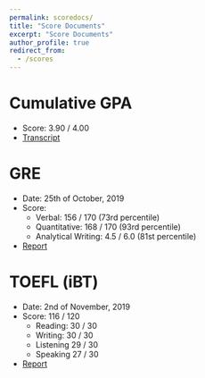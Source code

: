 ```yaml
---
permalink: scoredocs/
title: "Score Documents"
excerpt: "Score Documents"
author_profile: true
redirect_from: 
  - /scores
---
```


Cumulative GPA
======
* Score: 3.90 / 4.00
* [Transcript](https://drive.google.com/file/d/1Gq0DOP_45oijrreBToUBjPBrFyrtfa5Q/view?usp=sharing)

GRE
======
* Date: 25th of October, 2019
* Score:
  * Verbal: 156 / 170 (73rd percentile)
  * Quantitative: 168 / 170 (93rd percentile)
  * Analytical Writing: 4.5 / 6.0 (81st percentile)
* [Report](https://drive.google.com/file/d/1x4mS5UJ7tsZNjkMRhs4O7rLwAOnSK5d4/view?usp=sharing)

TOEFL (iBT)
======
* Date: 2nd of November, 2019
* Score: 116 / 120
  * Reading: 30 / 30
  * Writing: 30 / 30
  * Listening 29 / 30
  * Speaking 27 / 30
* [Report](https://drive.google.com/file/d/1UoFBeTP3m-vmqH2PD6UJKIdf2sMjFDJ4/view?usp=sharing)
